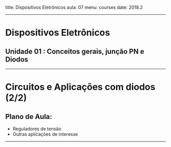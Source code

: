 title: Dispositivos Eletrônicos
aula: 07
menu: courses
date: 2018.2

---

# Dispositivos Eletrônicos
## Unidade 01 : Conceitos gerais, junção PN e Diodos

---

Circuitos e Aplicações com diodos (2/2)
=======================================

## Plano de Aula:
* Reguladores de tensão
* Outras aplicações de interesse

---
